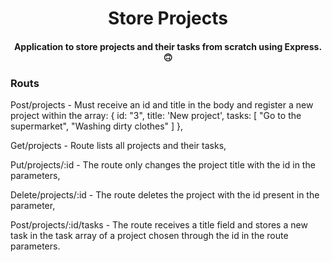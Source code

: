 <h1 align = "center">Store Projects</h1>

<h4 align = "center">Application to store projects and their tasks from scratch using Express. 🙃</h4>

### Routs

Post/projects - Must receive an id and title in the body and register a new project within the array: { id: "3", title: 'New project', tasks: [ "Go to the supermarket", "Washing dirty clothes" ] },

Get/projects - Route lists all projects and their tasks,

Put/projects/:id - The route only changes the project title with the id in the parameters,

Delete/projects/:id - The route deletes the project with the id present in the parameter,

Post/projects/:id/tasks - The route receives a title field and stores a new task in the task array of a project chosen through the id in the route parameters.

